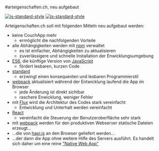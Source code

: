 #arteigenschaften.ch, neu aufgebaut

[![js-standard-style](https://img.shields.io/badge/code%20style-standard-brightgreen.svg)](https://github.com/feross/standard)
[![js-standard-style](https://img.shields.io/badge/license-ISC-brightgreen.svg)](https://github.com/barbalex/gs/blob/master/license.md)

Arteigenschaften.ch soll mit folgenden Mitteln neu aufgebaut werden:

- keine CouchApp mehr
  - ermöglicht die nachfolgenden Vorteile
- alle Abhängigkeiten werden mit [npm](https://www.npmjs.com) verwaltet
  - es ist einfacher, Abhängigkeiten zu aktualisieren
  - zuverlässigere und schnelle Installation der Enwicklungsumgebung
- [ES6](https://github.com/lukehoban/es6features), die künftige Version von [JavaScript](http://en.wikipedia.org/wiki/JavaScript)
  - fördert lesbaren, kurzen Code
- [standard](https://github.com/feross/standard)
  - erzwingt einen konsequenten und lesbaren Programmierstil
- [webpack](http://webpack.github.io) aktualisiert während der Entwicklung laufend die App im Browser
  - jede Änderung ist direkt sichtbar
  - raschere Enwicklung, weniger Fehler
- mit [Flux](http://facebook.github.io/flux) wird die Architektur des Codes stark vereinfacht
  - Entwicklung und Unterhalt werden vereinfacht
- [React](https://facebook.github.io/react/index.html)
  - vereinfacht die Steuerung der Benutzeroberfläche sehr stark
- mit [webpack](http://webpack.github.io) werden für den produktiven Webserver statische Dateien erzeugt...
- ...die von [hapi.js](http://hapijs.com) an den Browser geliefert werden...
- ...der dann die App ohne weitere Hilfe des Servers ausführt. Es handelt sich daher um eine reine ["Native Web App"](https://blog.andyet.com/2015/01/22/native-web-apps)
